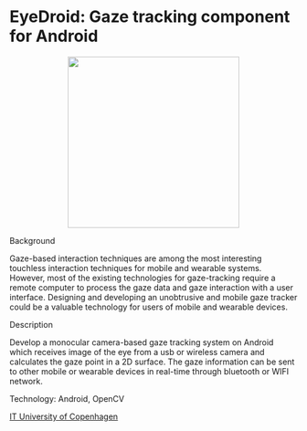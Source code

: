 EyeDroid: Gaze tracking component for Android
========

<div style="text-align:center"><img src="https://raw.githubusercontent.com/centosGit/EyeDroid/develop/Pictures/EyeDroid_logo.png*" height="300" width="300"/>
</div>

Background

Gaze-based interaction techniques are among the most interesting touchless interaction techniques for mobile and wearable systems. 
However, most of the existing technologies for gaze-tracking require a remote computer to process the gaze data and gaze 
interaction with a user interface. Designing and developing an unobtrusive and mobile gaze tracker could be a valuable technology 
for users of mobile and wearable devices.

Description

Develop a monocular camera-based gaze tracking system on Android which receives image of the eye from a usb or wireless camera 
and calculates the gaze point in a 2D surface. The gaze information can be sent to other mobile or wearable devices in real-time 
through bluetooth or WIFI network.

Technology: Android, OpenCV

[IT University of Copenhagen](www.itu.dk/en)
